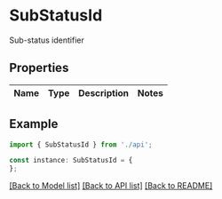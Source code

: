 # SubStatusId

Sub-status identifier

## Properties

Name | Type | Description | Notes
------------ | ------------- | ------------- | -------------

## Example

```typescript
import { SubStatusId } from './api';

const instance: SubStatusId = {
};
```

[[Back to Model list]](../README.md#documentation-for-models) [[Back to API list]](../README.md#documentation-for-api-endpoints) [[Back to README]](../README.md)
